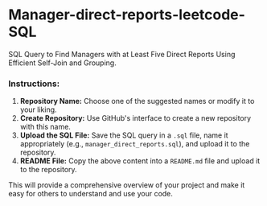 # Manager-direct-reports-leetcode-SQL
SQL Query to Find Managers with at Least Five Direct Reports Using Efficient Self-Join and Grouping.

### Instructions:
1. **Repository Name:** Choose one of the suggested names or modify it to your liking.
2. **Create Repository:** Use GitHub's interface to create a new repository with this name.
3. **Upload the SQL File:** Save the SQL query in a `.sql` file, name it appropriately (e.g., `manager_direct_reports.sql`), and upload it to the repository.
4. **README File:** Copy the above content into a `README.md` file and upload it to the repository.

This will provide a comprehensive overview of your project and make it easy for others to understand and use your code.
